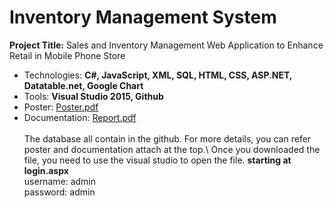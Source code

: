# Inventory Management System
**Project Title:** Sales and Inventory Management Web Application to Enhance Retail in Mobile Phone Store
- Technologies: **C#, JavaScript, XML, SQL, HTML, CSS, ASP.NET, Datatable.net, Google Chart**
- Tools: **Visual Studio 2015, Github**
- Poster: [Poster.pdf](https://github.com/eryanyao/InventoryManagement_FYP/files/6643300/Poster.pdf)
- Documentation: [Report.pdf](https://github.com/eryanyao/InventoryManagement_FYP/files/6643307/Report.pdf)
<br><br>
The database all contain in the github. For more details, you can refer poster and documentation attach at the top.\\
Once you downloaded the file, you need to use the visual studio to open the file.
**starting at login.aspx**\
username: admin\
password: admin
